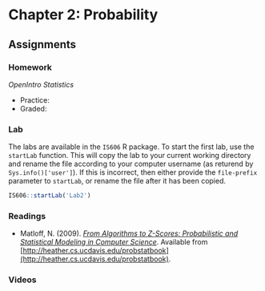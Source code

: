 # Chapter 2: Probability

## Assignments

### Homework

*OpenIntro Statistics*

* Practice:
* Graded:

### Lab

The labs are available in the `IS606` R package. To start the first lab, use the `startLab` function. This will copy the lab to your current working directory and rename the file according to your computer username (as returend by `Sys.info()['user']`). If this is incorrect, then either provide the `file-prefix` parameter to `startLab`, or rename the file after it has been copied.


```r
IS606::startLab('Lab2')
```

### Readings

* Matloff, N. (2009). [*From Algorithms to Z-Scores: Probabilistic and Statistical Modeling in Computer Science*](https://github.com/jbryer/IS606Fall2015/blob/master/Textbook/ProbStatBook.pdf?raw=true). Available from [http://heather.cs.ucdavis.edu/probstatbook](http://heather.cs.ucdavis.edu/probstatbook).


### Videos


